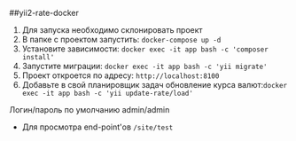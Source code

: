 ##yii2-rate-docker
1. Для запуска необходимо склонировать проект
2. В папке с проектом запустить: ```docker-compose up -d```
3. Установите зависимости: ```docker exec -it app bash -c 'composer install'```
4. Запустите миграции: ```docker exec -it app bash -c 'yii migrate'```
5. Проект откроется по адресу: ```http://localhost:8100```
6. Добавьте в свой планировщик задач обновление курса валют:```docker exec -it app bash -c 'yii update-rate/load'```

Логин/пароль по умолчанию admin/admin
* Для просмотра end-point'ов ```/site/test```
